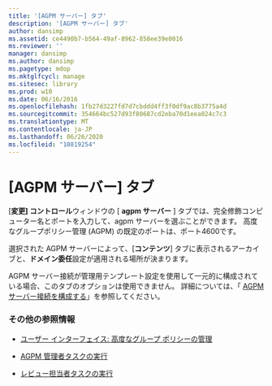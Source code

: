 ```yaml
---
title: '[AGPM サーバー] タブ'
description: '[AGPM サーバー] タブ'
author: dansimp
ms.assetid: ce4490b7-b564-49af-8962-858ee39e0016
ms.reviewer: ''
manager: dansimp
ms.author: dansimp
ms.pagetype: mdop
ms.mktglfcycl: manage
ms.sitesec: library
ms.prod: w10
ms.date: 06/16/2016
ms.openlocfilehash: 1fb27d3227fd7d7cbddd4ff3f0df9ac8b3775a4d
ms.sourcegitcommit: 354664bc527d93f80687cd2eba70d1eea024c7c3
ms.translationtype: MT
ms.contentlocale: ja-JP
ms.lasthandoff: 06/26/2020
ms.locfileid: "10819254"
---
```

# [AGPM サーバー] タブ


[**変更] コントロール**ウィンドウの [ **agpm サーバー** ] タブでは、完全修飾コンピューター名とポートを入力して、agpm サーバーを選ぶことができます。 高度なグループポリシー管理 (AGPM) の既定のポートは、ポート4600です。

選択された AGPM サーバーによって、[**コンテンツ**] タブに表示されるアーカイブと、**ドメイン委任**設定が適用される場所が決まります。

AGPM サーバー接続が管理用テンプレート設定を使用して一元的に構成されている場合、このタブのオプションは使用できません。 詳細については、「 [AGPM サーバー接続を構成する](configure-the-agpm-server-connection.md)」を参照してください。

### その他の参照情報

-   [ユーザー インターフェイス: 高度なグループ ポリシーの管理](user-interface-advanced-group-policy-management.md)

-   [AGPM 管理者タスクの実行](performing-agpm-administrator-tasks.md)

-   [レビュー担当者タスクの実行](performing-reviewer-tasks.md)

 

 





